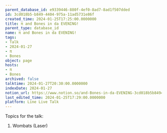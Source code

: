 ```yaml
---
parent_database_id: e9339446-880f-4ef0-8ad7-8ad1f507dded
id: 3cd018b5-b849-4404-975a-11ad5731e86f
created_time: 2024-01-25T17:25:00.0000000
title: π and Bones in da EVENING!
parent_type: database_id
name: π and Bones in da EVENING!
tags:
- Talk
- 2024-01-27
- π
- Bones
object: page
hosts:
- π
- Bones
archived: false
talktime: 2024-01-27T20:30:00.0000000
indexDate: 2024-01-27
notion_url: https://www.notion.so/and-Bones-in-da-EVENING-3cd018b5b8494404975a11ad5731e86f
last_edited_time: 2024-01-25T17:29:00.0000000
platform: Line Live Talk
---
```


Topics for the talk:
1. Wombats (Laser)

























